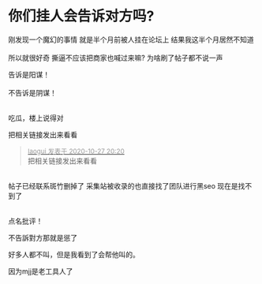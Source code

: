 # 你们挂人会告诉对方吗?


刚发现一个魔幻的事情 就是半个月前被人挂在论坛上 结果我这半个月居然不知道 <br />
<br />
所以就很好奇 撕逼不应该把商家也喊过来嘛? 为啥刷了帖子都不说一声

告诉是阳谋！<br />
<br />
不告诉是阴谋！<br />
<br />
<img src="static/image/smiley/default/lol.gif" smilieid="12" border="0" alt="" /><img src="static/image/smiley/default/lol.gif" smilieid="12" border="0" alt="" /><img src="static/image/smiley/default/lol.gif" smilieid="12" border="0" alt="" />

吃瓜，楼上说得对

把相关链接发出来看看

<div class="quote"><blockquote><font size="2"><a href="https://www.hostloc.com/forum.php?mod=redirect&amp;goto=findpost&amp;pid=9361006&amp;ptid=759134" target="_blank"><font color="#999999">laogui 发表于 2020-10-27 20:20</font></a></font><br />
把相关链接发出来看看</blockquote></div><br />
帖子已经联系斑竹删掉了 采集站被收录的也直接找了团队进行黑seo 现在是找不到了<br />
<br />
<img id="aimg_wo4Kr" onclick="zoom(this, this.src, 0, 0, 0)" class="zoom" src="https://imgurl.mxdreamx.com/2020/10/20/TOIMG3555c1020074632N.png" onmouseover="img_onmouseoverfunc(this)" onload="thumbImg(this)" border="0" alt="" />

点名批评！

不告訴對方那就是慫了

好多人都不叫，但是我看到了会帮他叫的。<img src="static/image/smiley/default/lol.gif" smilieid="12" border="0" alt="" />

因为mjj是老工具人了

